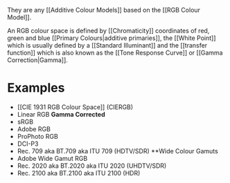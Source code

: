 They are any [[Additive Colour Models]] based on the [[RGB Colour Model]].

An RGB colour space is defined by [[Chromaticity]] coordinates of red, green and blue [[Primary Colours|additive primaries]], the [[White Point]] which is usually defined by a [[Standard Illuminant]] and the [[transfer function]] which is also known as the [[Tone Response Curve]] or [[Gamma Correction|Gamma]].

# Examples
- [[CIE 1931 RGB Colour Space]] (CIERGB)
- Linear RGB
**Gamma Corrected**
- sRGB
- Adobe RGB
- ProPhoto RGB
- DCI-P3
- Rec. 709 aka BT.709 aka ITU 709 (HDTV/SDR)
**Wide Colour Gamuts
- Adobe Wide Gamut RGB
- Rec. 2020 aka BT.2020 aka ITU 2020 (UHDTV/SDR)
- Rec. 2100 aka BT.2100 aka ITU 2100 (HDR)
